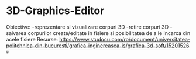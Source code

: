 # 3D-Graphics-Editor
Obiective: 
  -reprezentare si vizualizare corpuri 3D
  -rotire corpuri 3D
  -salvarea corpurilor create/editate in fisiere si posibilitatea de a le incarca din acele fisiere
Resurse:
https://www.studocu.com/ro/document/universitatea-politehnica-din-bucuresti/grafica-inginereasca-is/grafica-3d-soft/15201526
:skull:
